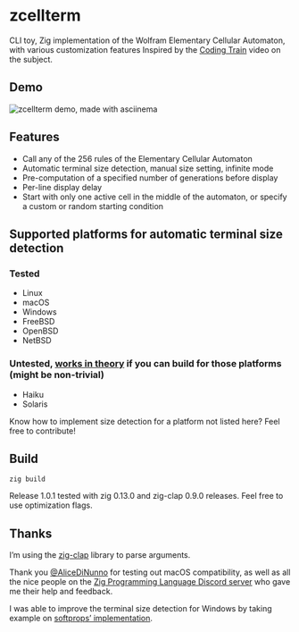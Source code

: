# zcellterm
CLI toy, Zig implementation of the Wolfram Elementary Cellular Automaton, with various customization features
Inspired by the [Coding Train](https://www.youtube.com/watch?v=Ggxt06qSAe4) video on the subject.

## Demo
![zcellterm demo, made with asciinema](https://demiboy.online/zcellterm_demo.gif)

## Features
* Call any of the 256 rules of the Elementary Cellular Automaton
* Automatic terminal size detection, manual size setting, infinite mode
* Pre-computation of a specified number of generations before display
* Per-line display delay
* Start with only one active cell in the middle of the automaton, or specify a custom or random starting condition

## Supported platforms for automatic terminal size detection
### Tested
* Linux
* macOS
* Windows
* FreeBSD
* OpenBSD
* NetBSD
### Untested, [works in theory](https://ziglang.org/documentation/master/std/#A;std?.T.IOCGWINS) if you can build for those platforms (might be non-trivial)
* Haiku
* Solaris

Know how to implement size detection for a platform not listed here? Feel free to contribute!

## Build
```
zig build
```
Release 1.0.1 tested with zig 0.13.0 and zig-clap 0.9.0 releases. Feel free to use optimization flags.

## Thanks
I’m using the [zig-clap](https://github.com/Hejsil/zig-clap) library to parse arguments.

Thank you [@AliceDiNunno](https://github.com/AliceDiNunno) for testing out macOS compatibility, as well as all the nice people on the [Zig Programming Language Discord server](https://discord.gg/zig) who gave me their help and feedback.

I was able to improve the terminal size detection for Windows by taking example on [softprops’ implementation](https://github.com/softprops/zig-termsize).
